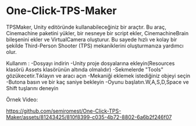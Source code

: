 # One-Click-TPS-Maker

TPSMaker, Unity editöründe kullanabileceğiniz bir araçtır. Bu araç, Cinemachine paketini yükler, bir nesneye bir script ekler, CinemachineBrain bileşenini ekler ve VirtualCamera oluşturur. Bu sayede hızlı ve kolay bir şekilde Third-Person Shooter (TPS) mekaniklerini oluşturmanıza yardımcı olur.

Kullanım : 
-Dosyayı indirin
-Unity proje dosyalarına ekleyin(Resources klasörü Assets klasörünün altında olmalıdır)
-Sekmelerde "Tools" gözükecetir.Tıklayın ve aracı açın
-Mekaniği eklemek istediğiniz objeyi seçin
-Butona basın ve bir kaç saniye bekleyin
-Oyunu başlatın.W,A,S,D,Space ve Shift tuşlarını deneyin


Örnek Video:

https://github.com/semiromest/One-Click-TPS-Maker/assets/81243425/810f8399-c035-4b72-8802-6a6b2f246f07

